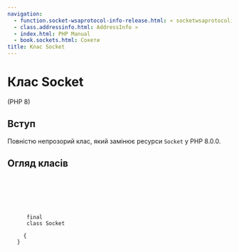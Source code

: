 ```yaml
---
navigation:
  - function.socket-wsaprotocol-info-release.html: « socketwsaprotocolinforelease
  - class.addressinfo.html: AddressInfo »
  - index.html: PHP Manual
  - book.sockets.html: Сокети
title: Клас Socket
---
```

# Клас Socket

(PHP 8)

## Вступ

Повністю непрозорий клас, який замінює ресурси `Socket` у PHP 8.0.0.

## Огляд класів

```synopsis

     
    

    
     
      final
      class Socket
     
     {
   }
```
